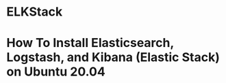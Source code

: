 # ELKStack
<h1 class="content-title Tutorial-header">How To Install Elasticsearch, Logstash, and Kibana (Elastic Stack) on Ubuntu 20.04</h1>
